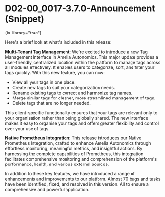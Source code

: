 # D02-00_0017-3.7.0-Announcement (Snippet)

{is-library="true"}

<snippet id="D02-00_0017-3.7.0-Announcement_snippet">

Here's a brief look at what's included in this release:

**Multi-Tenant Tag Management**: We're excited to introduce a new Tag Management Interface in Amelia Autonomics. This major update provides a user-friendly, centralized location within the platform to manage tags across all modules effectively. It enables users to categorize, sort, and filter your tags quickly. With this new feature, you can now:

* View all your tags in one place.
* Create new tags to suit your categorization needs.
* Rename existing tags to correct and harmonize tag names.
* Merge similar tags for cleaner, more streamlined management of tags.
* Delete tags that are no longer needed.

This client-specific functionality ensures that your tags are relevant only to your organisation rather than being globally shared. The new interface makes it easy to organise your tags and offers greater flexibility and control over your use of tags.

**Native Prometheus Integration**: This release introduces our Native Prometheus Integration, crafted to enhance Amelia Autonomics through effortless monitoring, meaningful metrics, and insightful actions. By harnessing the complete capabilities of Prometheus, this integration facilitates comprehensive monitoring and comprehension of the platform's performance, health, and various external sources.

In addition to these key features, we have introduced a range of enhancements and improvements to our platform. Almost 70 bugs and tasks have been identified, fixed, and resolved in this version. All to ensure a comprehensive and powerful application.

</snippet>